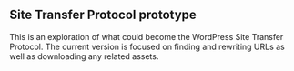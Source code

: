 ## Site Transfer Protocol prototype

This is an exploration of what could become the WordPress
Site Transfer Protocol. The current version is focused on
finding and rewriting URLs as well as downloading any
related assets.

